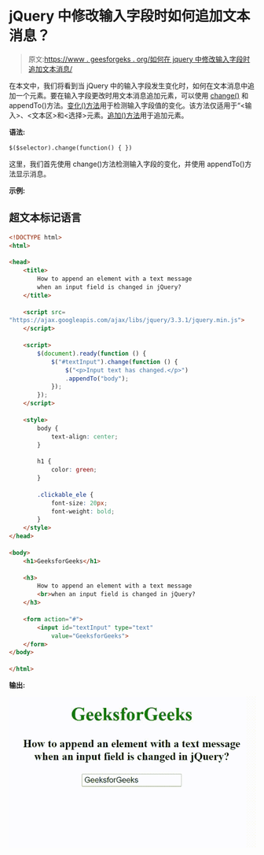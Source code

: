 # jQuery 中修改输入字段时如何追加文本消息？

> 原文:[https://www . geesforgeks . org/如何在 jquery 中修改输入字段时追加文本消息/](https://www.geeksforgeeks.org/how-to-append-an-text-message-when-an-input-field-is-modified-in-jquery/)

在本文中，我们将看到当 jQuery 中的输入字段发生变化时，如何在文本消息中追加一个元素。要在输入字段更改时用文本消息追加元素，可以使用 [change()](https://www.geeksforgeeks.org/jquery-change-with-examples/) 和 appendTo()方法。[变化()方法](https://www.geeksforgeeks.org/jquery-change-with-examples/)用于检测输入字段值的变化。该方法仅适用于“<输入>、<文本区>和<选择>元素。[追加()方法](https://www.geeksforgeeks.org/jquery-appendto-with-examples/)用于追加元素。

**语法:**

```html
$($selector).change(function() { })
```

这里，我们首先使用 change()方法检测输入字段的变化，并使用 appendTo()方法显示消息。

**示例:**

## 超文本标记语言

```html
<!DOCTYPE html>
<html>

<head>
    <title>
        How to append an element with a text message
        when an input field is changed in jQuery?
    </title>

    <script src=
"https://ajax.googleapis.com/ajax/libs/jquery/3.3.1/jquery.min.js">
    </script>

    <script>
        $(document).ready(function () {
            $("#textInput").change(function () {
                $("<p>Input text has changed.</p>")
                .appendTo("body");
            });
        });
    </script>

    <style>
        body {
            text-align: center;
        }

        h1 {
            color: green;
        }

        .clickable_ele {
            font-size: 20px;
            font-weight: bold;
        }
    </style>
</head>

<body>
    <h1>GeeksforGeeks</h1>

    <h3>
        How to append an element with a text message
        <br>when an input field is changed in jQuery?
    </h3>

    <form action="#">
        <input id="textInput" type="text" 
            value="GeeksforGeeks">
    </form>
</body>

</html>
```

**输出:**

![](img/d86e37b289ba1fdca9839b2554dbe20a.png)